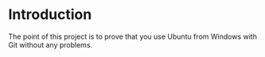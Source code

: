 # Introduction

The point of this project is to prove that you use Ubuntu from Windows with Git without any problems.
